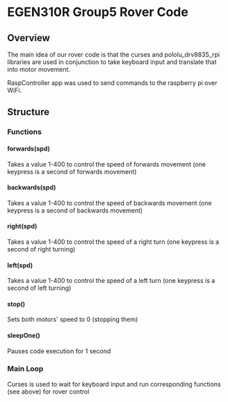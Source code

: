 # EGEN310R Group5 Rover Code

## Overview
The main idea of our rover code is that the curses and pololu_drv8835_rpi libraries are used in conjunction to take keyboard input and translate that into motor movement.

RaspController app was used to send commands to the raspberry pi over WiFi.

## Structure
### Functions
#### forwards(spd)
Takes a value 1-400 to control the speed of forwards movement (one keypress is a second of forwards movement)

#### backwards(spd)
Takes a value 1-400 to control the speed of backwards movement (one keypress is a second of backwards movement)
 
#### right(spd)
Takes a value 1-400 to control the speed of a right turn (one keypress is a second of right turning)
 
#### left(spd)
Takes a value 1-400 to control the speed of a left turn (one keypress is a second of left turning)

#### stop()
Sets both motors' speed to 0 (stopping them)

#### sleepOne()
Pauses code execution for 1 second

### Main Loop
Curses is used to wait for keyboard input and run corresponding functions (see above) for rover control
